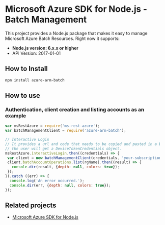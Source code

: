 # Microsoft Azure SDK for Node.js - Batch Management

This project provides a Node.js package that makes it easy to manage Microsoft Azure Batch Resources. Right now it supports:
- **Node.js version: 6.x.x or higher**
- API Version: 2017-01-01

## How to Install

```bash
npm install azure-arm-batch
```

## How to use

### Authentication, client creation and listing accounts as an example

 ```javascript
 var msRestAzure = require('ms-rest-azure');
 var batchManagementClient = require('azure-arm-batch');

 // Interactive Login
 // It provides a url and code that needs to be copied and pasted in a browser and authenticated over there. If successful, 
 // the user will get a DeviceTokenCredentials object.
 msRestAzure.interactiveLogin.then((credentials) => {
  var client = new batchManagementClient(credentials, 'your-subscription-id');
  client.batchAccountOperations.list(rgName).then((result) => {
    console.dir(result, {depth: null, colors: true});
  });
 }).catch ((err) => {
   console.log('An error occurred.');
   console.dir(err, {depth: null, colors: true});
 });
 ```

## Related projects

- [Microsoft Azure SDK for Node.js](https://github.com/Azure/azure-sdk-for-node)
